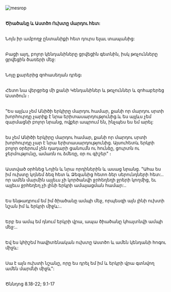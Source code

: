 ![mesrop](https://volamar.ru/audio_video/foto/01/detbible/B30.BMP)

\
**Ծիածանը և Աստծո Ուխտը մարդու հետ:**

\
Նոյն իր ամբողջ ընտանիքի հետ դուրս ելաւ տապանից:

\
Բացի այդ, բոլոր կենդանիները ցրվեցին գետնին, իսկ թռչունները ցրվեցին ծառերի մեջ:

\
Նոյը քարերից զոհասեղան դրեց։

\
Հետո նա վերցրեց մի քանի Կենդանիներ և թռչուններ և զոհաբերեց Աստծուն ։

\
"Ես այլևս չեմ Անիծի երկիրը մարդու համար, քանի որ մարդու սրտի խորհուրդը չարիք է նրա երիտասարդությունից.և ես այլևս չեմ զարմացնի բոլոր նրանց, ովքեր ապրում են, ինչպես ես եմ արել:

\
ես չեմ Անիծի երկիրը մարդու համար, քանի որ մարդու սրտի խորհուրդը չար է նրա երիտասարդությունից. Այսուհետև երկրի բոլոր օրերում չեն դադարի ցանումն ու հունձը, ցուրտն ու ջերմությունը, ամառն ու ձմեռը, օր ու գիշեր" ։

\
Աստված օրհնեց Նոյին և նրա որդիներին և ասաց նրանց. "Ահա ես իմ ուխտը կդնեմ ձեզ հետ և Ձեզանից հետո ձեր սերունդների հետ:.. որ ամեն մարմին այլեւս չի կործանվի ջրհեղեղի ջրերի կողմից, եւ այլեւս ջրհեղեղ չի լինի երկրի ամայացման համար:..

\
Ես ենթադրում եմ իմ ծիածանը ամպի մեջ, որպեսզի այն լինի ուխտի նշան իմ և երկրի միջև:..

\
Երբ ես ամպ եմ դնում երկրի վրա, ապա ծիածանը կհայտնվի ամպի մեջ:..

\
Եվ ես կհիշեմ հավիտենական ուխտը Աստծո և ամեն կենդանի հոգու միջև:

\
Սա է այն ուխտի նշանը, որը ես դրել եմ իմ և երկրի վրա գտնվող ամեն մարմնի միջև":

\
Ծննդոց 8.18-22; 9.1-17
